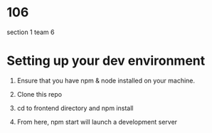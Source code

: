 # 106
section 1 team 6

# Setting up your dev environment

1) Ensure that you have npm & node installed on your machine.  

2) Clone this repo

3) cd to frontend directory and npm install

4) From here, npm start will launch a development server

